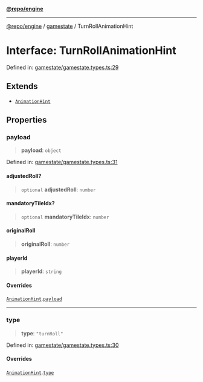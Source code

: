 [**@repo/engine**](../../README.md)

---

[@repo/engine](../../modules.md) / [gamestate](../README.md) / TurnRollAnimationHint

# Interface: TurnRollAnimationHint

Defined in: [gamestate/gamestate.types.ts:29](https://github.com/alexqguo/drinking-board-game-v3/blob/777aa202e06806bc9b03f700c22b547a7cb3d53b/packages/engine/src/gamestate/gamestate.types.ts#L29)

## Extends

- [`AnimationHint`](AnimationHint.md)

## Properties

### payload

> **payload**: `object`

Defined in: [gamestate/gamestate.types.ts:31](https://github.com/alexqguo/drinking-board-game-v3/blob/777aa202e06806bc9b03f700c22b547a7cb3d53b/packages/engine/src/gamestate/gamestate.types.ts#L31)

#### adjustedRoll?

> `optional` **adjustedRoll**: `number`

#### mandatoryTileIdx?

> `optional` **mandatoryTileIdx**: `number`

#### originalRoll

> **originalRoll**: `number`

#### playerId

> **playerId**: `string`

#### Overrides

[`AnimationHint`](AnimationHint.md).[`payload`](AnimationHint.md#payload)

---

### type

> **type**: `"turnRoll"`

Defined in: [gamestate/gamestate.types.ts:30](https://github.com/alexqguo/drinking-board-game-v3/blob/777aa202e06806bc9b03f700c22b547a7cb3d53b/packages/engine/src/gamestate/gamestate.types.ts#L30)

#### Overrides

[`AnimationHint`](AnimationHint.md).[`type`](AnimationHint.md#type)

